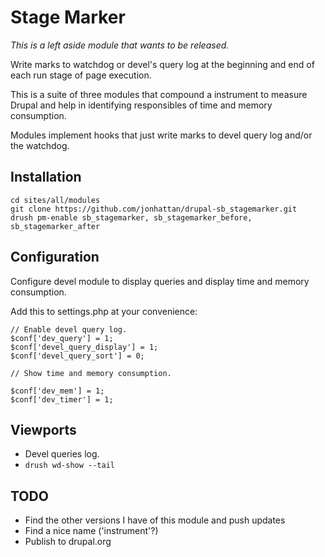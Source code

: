 # Stage Marker

*This is a left aside module that wants to be released.*

Write marks to watchdog or devel's query log at the beginning and end of each
run stage of page execution.

This is a suite of three modules that compound a instrument to measure Drupal
and help in identifying responsibles of time and memory consumption.

Modules implement hooks that just write marks to devel query log and/or the
watchdog.


## Installation

```
cd sites/all/modules
git clone https://github.com/jonhattan/drupal-sb_stagemarker.git
drush pm-enable sb_stagemarker, sb_stagemarker_before, sb_stagemarker_after
```

## Configuration

Configure devel module to display queries and display time and memory consumption.

Add this to settings.php at your convenience:

```
// Enable devel query log.
$conf['dev_query'] = 1;
$conf['devel_query_display'] = 1;
$conf['devel_query_sort'] = 0;

// Show time and memory consumption.

$conf['dev_mem'] = 1;
$conf['dev_timer'] = 1;
```


## Viewports

 * Devel queries log.
 * `drush wd-show --tail`


## TODO

 * Find the other versions I have of this module and push updates
 * Find a nice name ('instrument'?)
 * Publish to drupal.org

